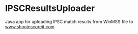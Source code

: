 # IPSCResultsUploader
Java app for uploading IPSC match results from WinMSS file to www.shootnscoreit.com
